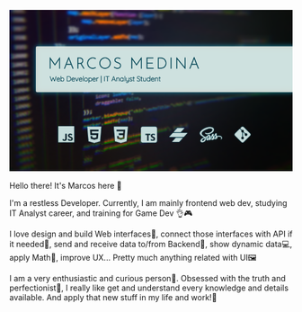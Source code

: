 ![markmed](https://raw.githubusercontent.com/MarkMed/MarkMed/main/heroImg.png)

Hello there! It's Marcos here 👋

I'm a restless Developer. Currently, I am mainly frontend web dev, studying IT Analyst career, and training for Game Dev 👌🎮

I love design and build Web interfaces🎨, connect those interfaces
with API if it needed🔌, send and receive data to/from Backend🔁, show
dynamic data💻, apply Math🧮, improve UX... Pretty much anything
related with UI🖼

I am a very enthusiastic and curious person👀. Obsessed with the truth
and perfectionist🌟, I really like get and understand every knowledge
and details available. And apply that new stuff in my life and work!💪

<!--
**MarkMed/MarkMed** is a ✨ _special_ ✨ repository because its `README.md` (this file) appears on your GitHub profile.

Here are some ideas to get you started:

- 🔭 I’m currently working on ...
- 🌱 I’m currently learning ...
- 👯 I’m looking to collaborate on ...
- 🤔 I’m looking for help with ...
- 💬 Ask me about ...
- 📫 How to reach me: ...
- 😄 Pronouns: ...
- ⚡ Fun fact: ...
-->
